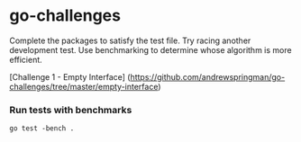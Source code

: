 # go-challenges
Complete the packages to satisfy the test file.  Try racing another development test.  Use benchmarking to determine whose algorithm is more efficient.

[Challenge 1 - Empty Interface] (https://github.com/andrewspringman/go-challenges/tree/master/empty-interface)

### Run tests with benchmarks

```
go test -bench .
```
